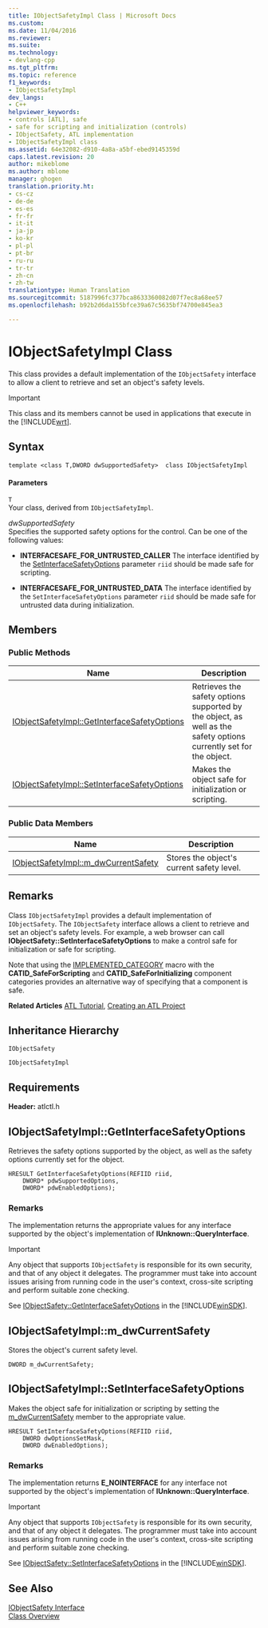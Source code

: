 ```yaml
---
title: IObjectSafetyImpl Class | Microsoft Docs
ms.custom: 
ms.date: 11/04/2016
ms.reviewer: 
ms.suite: 
ms.technology:
- devlang-cpp
ms.tgt_pltfrm: 
ms.topic: reference
f1_keywords:
- IObjectSafetyImpl
dev_langs:
- C++
helpviewer_keywords:
- controls [ATL], safe
- safe for scripting and initialization (controls)
- IObjectSafety, ATL implementation
- IObjectSafetyImpl class
ms.assetid: 64e32082-d910-4a8a-a5bf-ebed9145359d
caps.latest.revision: 20
author: mikeblome
ms.author: mblome
manager: ghogen
translation.priority.ht:
- cs-cz
- de-de
- es-es
- fr-fr
- it-it
- ja-jp
- ko-kr
- pl-pl
- pt-br
- ru-ru
- tr-tr
- zh-cn
- zh-tw
translationtype: Human Translation
ms.sourcegitcommit: 5187996fc377bca8633360082d07f7ec8a68ee57
ms.openlocfilehash: b92b2d6da155bfce39a67c5635bf74700e845ea3

---
```

# IObjectSafetyImpl Class
This class provides a default implementation of the `IObjectSafety` interface to allow a client to retrieve and set an object's safety levels.  
  
> [!IMPORTANT]
>  This class and its members cannot be used in applications that execute in the [!INCLUDE[wrt](../../atl/reference/includes/wrt_md.md)].  
  
## Syntax  
  
```
template <class T,DWORD dwSupportedSafety>  class IObjectSafetyImpl
```  
  
#### Parameters  
 `T`  
 Your class, derived from `IObjectSafetyImpl`.  
  
 *dwSupportedSafety*  
 Specifies the supported safety options for the control. Can be one of the following values:  
  
- **INTERFACESAFE_FOR_UNTRUSTED_CALLER** The interface identified by the [SetInterfaceSafetyOptions](#iobjectsafetyimpl__setinterfacesafetyoptions) parameter `riid` should be made safe for scripting.  
  
- **INTERFACESAFE_FOR_UNTRUSTED_DATA** The interface identified by the `SetInterfaceSafetyOptions` parameter `riid` should be made safe for untrusted data during initialization.  
  
## Members  
  
### Public Methods  
  
|Name|Description|  
|----------|-----------------|  
|[IObjectSafetyImpl::GetInterfaceSafetyOptions](#iobjectsafetyimpl__getinterfacesafetyoptions)|Retrieves the safety options supported by the object, as well as the safety options currently set for the object.|  
|[IObjectSafetyImpl::SetInterfaceSafetyOptions](#iobjectsafetyimpl__setinterfacesafetyoptions)|Makes the object safe for initialization or scripting.|  
  
### Public Data Members  
  
|Name|Description|  
|----------|-----------------|  
|[IObjectSafetyImpl::m_dwCurrentSafety](#iobjectsafetyimpl__m_dwcurrentsafety)|Stores the object's current safety level.|  
  
## Remarks  
 Class `IObjectSafetyImpl` provides a default implementation of `IObjectSafety`. The `IObjectSafety` interface allows a client to retrieve and set an object's safety levels. For example, a web browser can call **IObjectSafety::SetInterfaceSafetyOptions** to make a control safe for initialization or safe for scripting.  
  
 Note that using the [IMPLEMENTED_CATEGORY](http://msdn.microsoft.com/library/d898ef34-5684-4709-beb9-7114ddd96674) macro with the **CATID_SafeForScripting** and **CATID_SafeForInitializing** component categories provides an alternative way of specifying that a component is safe.  
  
 **Related Articles** [ATL Tutorial](../../atl/active-template-library-atl-tutorial.md), [Creating an ATL Project](../../atl/reference/creating-an-atl-project.md)  
  
## Inheritance Hierarchy  
 `IObjectSafety`  
  
 `IObjectSafetyImpl`  
  
## Requirements  
 **Header:** atlctl.h  
  
##  <a name="iobjectsafetyimpl__getinterfacesafetyoptions"></a>  IObjectSafetyImpl::GetInterfaceSafetyOptions  
 Retrieves the safety options supported by the object, as well as the safety options currently set for the object.  
  
```
HRESULT GetInterfaceSafetyOptions(REFIID riid,
    DWORD* pdwSupportedOptions,
    DWORD* pdwEnabledOptions);
```  
  
### Remarks  
 The implementation returns the appropriate values for any interface supported by the object's implementation of **IUnknown::QueryInterface**.  
  
> [!IMPORTANT]
>  Any object that supports `IObjectSafety` is responsible for its own security, and that of any object it delegates. The programmer must take into account issues arising from running code in the user's context, cross-site scripting and perform suitable zone checking.  
  
 See [IObjectSafety::GetInterfaceSafetyOptions](https://msdn.microsoft.com/library/aa768223.aspx) in the [!INCLUDE[winSDK](../../atl/includes/winsdk_md.md)].  
  
##  <a name="iobjectsafetyimpl__m_dwcurrentsafety"></a>  IObjectSafetyImpl::m_dwCurrentSafety  
 Stores the object's current safety level.  
  
```
DWORD m_dwCurrentSafety;
```  
  
##  <a name="iobjectsafetyimpl__setinterfacesafetyoptions"></a>  IObjectSafetyImpl::SetInterfaceSafetyOptions  
 Makes the object safe for initialization or scripting by setting the [m_dwCurrentSafety](#iobjectsafetyimpl__m_dwcurrentsafety) member to the appropriate value.  
  
```
HRESULT SetInterfaceSafetyOptions(REFIID riid,
    DWORD dwOptionsSetMask,
    DWORD dwEnabledOptions);
```  
  
### Remarks  
 The implementation returns **E_NOINTERFACE** for any interface not supported by the object's implementation of **IUnknown::QueryInterface**.  
  
> [!IMPORTANT]
>  Any object that supports `IObjectSafety` is responsible for its own security, and that of any object it delegates. The programmer must take into account issues arising from running code in the user's context, cross-site scripting and perform suitable zone checking.  
  
 See [IObjectSafety::SetInterfaceSafetyOptions](https://msdn.microsoft.com/library/aa768225.aspx) in the [!INCLUDE[winSDK](../../atl/includes/winsdk_md.md)].  
  
## See Also  
 [IObjectSafety Interface](https://msdn.microsoft.com/library/aa768224.aspx)   
 [Class Overview](../../atl/atl-class-overview.md)



<!--HONumber=Jan17_HO1-->


